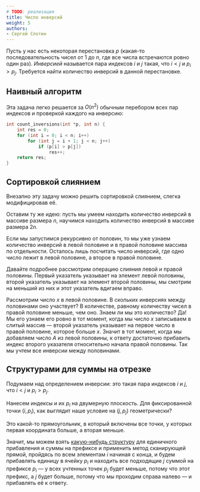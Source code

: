 ```yaml
---
# TODO: реализация
title: Число инверсий
weight: 5
authors:
- Сергей Слотин
---
```


Пусть у нас есть некоторая перестановка $p$ (какая-то последовательность чисел от $1$ до $n$, где все числа встречаются ровно один раз). *Инверсией* называется пара индексов $i$ и $j$ такая, что $i < j$ и $p_i > p_j$. Требуется найти количество инверсий в данной перестановке.

## Наивный алгоритм

Эта задача легко решается за $O(n^2)$ обычным перебором всех пар индексов и проверкой каждого на инверсию:

```cpp
int count_inversions(int *p, int n) {
    int res = 0;
    for (int i = 0; i < n; i++)
        for (int j = i + 1; j < n; j++)
            if (p[i] > p[j])
                res++;
    return res;
}
```

## Сортировкой слиянием

Внезапно эту задачу можно решить сортировкой слиянием, слегка модифицировав её.

Оставим ту же идею: пусть мы умеем находить количество инверсий в массиве размера $n$, научимся находить количество инверсий в массиве размера $2n$.

Если мы запустимся рекурсивно от половин, то мы уже узнаем количество инверсий в левой половине и в правой половине массива по отдельности. Осталось лишь посчитать число инверсий, где одно число лежит в левой половине, а второе в правой половине.

Давайте подробнее рассмотрим операцию слияния левой и правой половины. Первый указатель указывает на элемент левой половины, второй указатель указывает на элемент второй половины, мы смотрим на меньший из них и этот указатель вдигаем вправо.

Рассмотрим число $x$ в левой половине. В скольких инверсиях между половинами оно участвует? В количестве, равному количеству чисел в правой половине меньше, чем оно. Знаем ли мы это количество? Да! Мы его узнаем его ровно в тот момент, когда мы число $x$ записываем в слитый массив — второй указатель указывает на первое число в правой половине, которое больше $x$. Значит в тот момент, когда мы добавляем число $A$ из левой половины, к ответу достаточно прибавить индекс второго указателя относительно начала правой половины. Так мы учтем все инверсии между половинами.

## Структурами для суммы на отрезке

Подумаем над определением инверсии: это такая пара индексов $i$ и $j$, что $i < j$ и $p_i > p_j$.

Нанесем индексы и их $p_i$ на двумерную плоскость. Для фиксированной точки $(i, p_i)$, как выглядит наше условие на $(j, p_j)$ геометрически?

Это какой-то прямоугольник, в который включены все точки, у которых первая координата больше, а вторая меньше.

Значит, мы можем взять [какую-нибудь структуру](/cs/range-queries/segment-tree) для единичного прибавления и суммы на префиксе и применить метод сканирующей прямой, пройдясь по всем элементам $i$ начиная с конца, и будем прибавлять единицу в ячейку $p_i$ и находить все подходящие $j$ суммой на префиксе $p_i$ — у всех учтенных точек $p_j$ будет меньше, потому что этот префикс, а $j$ будет больше, потому что мы проходим справа налево — и прибавлять её к ответу.
